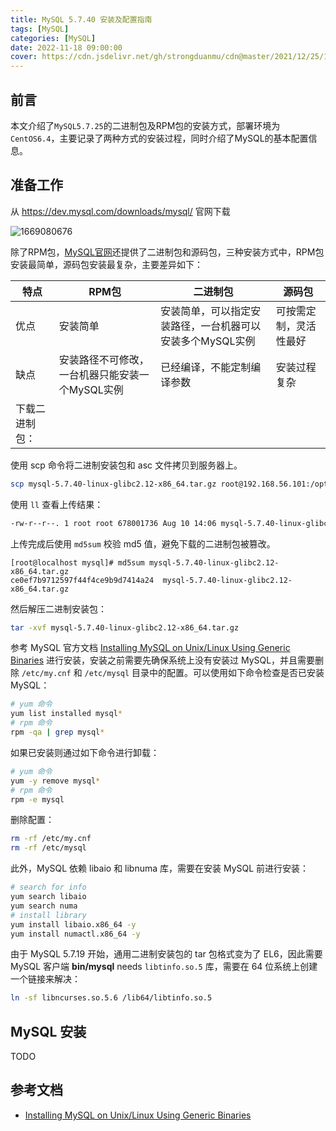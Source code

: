 ```yaml
---
title: MySQL 5.7.40 安装及配置指南
tags: [MySQL]
categories: [MySQL]
date: 2022-11-18 09:00:00
cover: https://cdn.jsdelivr.net/gh/strongduanmu/cdn@master/2021/12/25/1640431841.jpg
---
```


## 前言

本文介绍了`MySQL5.7.25`的二进制包及RPM包的安装方式，部署环境为`CentOS6.4`，主要记录了两种方式的安装过程，同时介绍了MySQL的基本配置信息。



## 准备工作

从 https://dev.mysql.com/downloads/mysql/ 官网下载 

![1669080676](https://cdn.jsdelivr.net/gh/strongduanmu/cdn@master/2022/11/22/1669080676.png)



除了RPM包，[MySQL官网](https://dev.mysql.com/downloads/mysql/5.7.html#downloads)还提供了二进制包和源码包，三种安装方式中，RPM包安装最简单，源码包安装最复杂，主要差异如下：

| 特点           | RPM包                                           | 二进制包                                                  | 源码包                 |
| -------------- | ----------------------------------------------- | --------------------------------------------------------- | ---------------------- |
| 优点           | 安装简单                                        | 安装简单，可以指定安装路径，一台机器可以安装多个MySQL实例 | 可按需定制，灵活性最好 |
| 缺点           | 安装路径不可修改，一台机器只能安装一个MySQL实例 | 已经编译，不能定制编译参数                                | 安装过程复杂           |
| 下载二进制包： |                                                 |                                                           |                        |



使用 scp 命令将二进制安装包和 asc 文件拷贝到服务器上。

```bash
scp mysql-5.7.40-linux-glibc2.12-x86_64.tar.gz root@192.168.56.101:/opt/mysql
```

使用 `ll` 查看上传结果：

```bash
-rw-r--r--. 1 root root 678001736 Aug 10 14:06 mysql-5.7.40-linux-glibc2.12-x86_64.tar.gz
```

上传完成后使用 `md5sum` 校验 md5 值，避免下载的二进制包被篡改。

```
[root@localhost mysql]# md5sum mysql-5.7.40-linux-glibc2.12-x86_64.tar.gz
ce0ef7b9712597f44f4ce9b9d7414a24  mysql-5.7.40-linux-glibc2.12-x86_64.tar.gz
```

然后解压二进制安装包：

```bash
tar -xvf mysql-5.7.40-linux-glibc2.12-x86_64.tar.gz
```

参考 MySQL 官方文档 [Installing MySQL on Unix/Linux Using Generic Binaries](https://dev.mysql.com/doc/refman/5.7/en/binary-installation.html) 进行安装，安装之前需要先确保系统上没有安装过 MySQL，并且需要删除 `/etc/my.cnf` 和 `/etc/mysql` 目录中的配置。可以使用如下命令检查是否已安装 MySQL：

```bash
# yum 命令
yum list installed mysql*
# rpm 命令
rpm -qa | grep mysql*
```

如果已安装则通过如下命令进行卸载：

```bash
# yum 命令
yum -y remove mysql*
# rpm 命令
rpm -e mysql
```

删除配置：

```bash
rm -rf /etc/my.cnf
rm -rf /etc/mysql
```

此外，MySQL 依赖 libaio 和 libnuma 库，需要在安装 MySQL 前进行安装：

```bash
# search for info
yum search libaio
yum search numa
# install library
yum install libaio.x86_64 -y
yum install numactl.x86_64 -y
```

由于 MySQL 5.7.19 开始，通用二进制安装包的 tar 包格式变为了 EL6，因此需要 MySQL 客户端 **bin/mysql** needs `libtinfo.so.5` 库，需要在 64 位系统上创建一个链接来解决：

```bash
ln -sf libncurses.so.5.6 /lib64/libtinfo.so.5
```

## MySQL 安装

TODO

## 参考文档

* [Installing MySQL on Unix/Linux Using Generic Binaries](https://dev.mysql.com/doc/refman/5.7/en/binary-installation.html)
